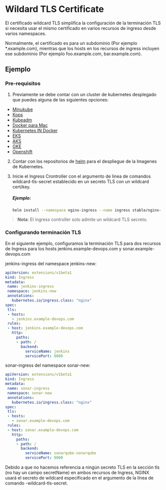 # Wildard TLS Certificate

El certificado wildcard TLS simplifica la configuración de la terminación TLS si necesita usar el mismo certificado en varios recursos de ingreso desde varios namespaces.

Normalmente, el certificado es para un subdominio (Por ejemplo *.example.com), mientras que los hosts en los recursos de ingress incluyen ese subdominio (Por ejemplo foo.example.com, bar.example.com).



## Ejemplo



### Pre-requisitos

1.  Previamente se debe contar con  un cluster de kubernetes desplegado que puedes alguna de las siguientes opciones:
   - [Minukube](https://kubernetes.io/docs/setup/learning-environment/minikube/)
   - [Kops](https://github.com/kubernetes/kops)
   - [Kubeadm](https://kubernetes.io/docs/setup/production-environment/tools/kubeadm/create-cluster-kubeadm/)
   - [Docker para Mac](https://docs.docker.com/docker-for-mac/#kubernetes)
   - [Kubernetes IN Docker](https://github.com/kubernetes-sigs/kind)
   - [EKS](https://docs.aws.amazon.com/es_es/eks/latest/userguide/create-cluster.html)
   - [AKS](https://docs.microsoft.com/en-us/azure/aks/kubernetes-walkthrough)
   - [GKE](https://cloud.google.com/kubernetes-engine/docs/)
   - [Openshift](https://access.redhat.com/documentation/en-us/openshift_container_platform/4.1/html/installing/index)

2. Contar con los repositorios de [helm](https://helm.sh/docs/using_helm/) para el despliegue de la Imagenes de Kubernetes.

3. Inicie el Ingress Crontroller con el argumento de linea de comandos wildcard-tls-secret establecido en un secreto TLS con un wildcard cert/key. 

   ##### Ejemplo:

   ```bash
   helm install --namespace nginx-ingress --name ingress stable/nginx-ingress --set rbac.create=true --set rbac.createRole=true --set rbac.createClusterRole=true --set wildcard-tls-secret=nginx-ingress/nginx-ingress-ssl
   ```

> **Nota**: El ingress controller solo admite un wildcard TLS secreto.



### Configurando terminación TLS

En el siguiente ejemplo, configuramos la terminación TLS para dos recursos de Ingress para los hosts jenkins.example-devops.com y sonar.example-devops.com

jenkins-ingress del namespace jenkins-new:

```yaml
apiVersion: extensions/v1beta1
kind: Ingress
metadata:
 name: jenkins-ingress
 namespace: jenkins-new
 annotations:
   kubernetes.io/ingress.class: "nginx"
spec:
 tls:
 - hosts:
   - jenkins.example-devops.com
 rules:
 - host: jenkins.example-devops.com
   http:
     paths:
     - path: /
       backend:
         serviceName: jenkins
         servicePort: 8080
```

sonar-ingress del namespace sonar-new:

```yaml
apiVersion: extensions/v1beta1
kind: Ingress
metadata:
 name: sonar-ingress
 namespace: sonar-new
 annotations:
   kubernetes.io/ingress.class: "nginx"
spec:
 tls:
 - hosts:
   - sonar.example-devops.com
 rules:
 - host: sonar.example-devops.com
   http:
     paths:
     - path: /
       backend:
         serviceName: sonarqube-sonarqube
         servicePort: 9000
```

Debido a que no hacemos referencia a ningún secreto TLS en la sección tls (no hay un campo secretName) en ambos recursos de Ingress, NGINX usará el secreto de wildcard especificado en el argumento de la línea de comando -wildcard-tls-secret.